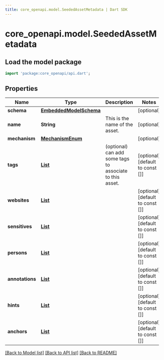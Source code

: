 ```yaml
---
title: core_openapi.model.SeededAssetMetadata | Dart SDK
---
```


# core_openapi.model.SeededAssetMetadata

## Load the model package
```dart
import 'package:core_openapi/api.dart';
```

## Properties
Name | Type | Description | Notes
------------ | ------------- | ------------- | -------------
**schema** | [**EmbeddedModelSchema**](EmbeddedModelSchema.md) |  | [optional] 
**name** | **String** | This is the name of the asset. | [optional] 
**mechanism** | [**MechanismEnum**](MechanismEnum.md) |  | [optional] 
**tags** | [**List<SeededAssetTag>**](SeededAssetTag.md) | (optional) can add some tags to associate to this asset. | [optional] [default to const []]
**websites** | [**List<SeededAssetWebsite>**](SeededAssetWebsite.md) |  | [optional] [default to const []]
**sensitives** | [**List<SeededAssetSensitive>**](SeededAssetSensitive.md) |  | [optional] [default to const []]
**persons** | [**List<SeededPerson>**](SeededPerson.md) |  | [optional] [default to const []]
**annotations** | [**List<SeededAnnotation>**](SeededAnnotation.md) |  | [optional] [default to const []]
**hints** | [**List<SeededHint>**](SeededHint.md) |  | [optional] [default to const []]
**anchors** | [**List<SeededAnchor>**](SeededAnchor.md) |  | [optional] [default to const []]

[[Back to Model list]](../README.md#documentation-for-models) [[Back to API list]](../README.md#documentation-for-api-endpoints) [[Back to README]](../README.md)


